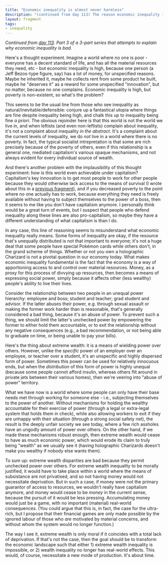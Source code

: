 ```yaml
---
title: "Economic inequality is almost never harmless"
description: "(continued from day 113) The reason economic inequality is a problem is because it grants some undue power over others. "
layout: fragment
tags:
- inequality
---
```


_Continued from [day 113](/posts/fragments-113). Part 3 of a 3-part series that attempts to explain why economic inequality is bad._

Here's a thought experiment. Imagine a world where no one is poor - everyone has a decent standard of life, and has all the material resources they need, etc - but economic inequality is high, because one person (a Jeff Bezos-type figure, say) has a lot of money, for unspecified reasons. Maybe he inherited it, maybe he collects rent from some product he built, maybe he "deserves it" as a reward for some unspecified "innovation", but no matter, because no one complains. Economic inequality is high, but poverty is non-existent, so what's the problem?

This seems to be the usual line from those who see inequality as natural/inevitable/defensible: conjure up a fantastical utopia where things are fine despite inequality being high, and chalk this up to inequality being fine _a priori_. The obvious rejoinder here is that this world is not the world we live in, and when leftists (and even non-leftists) complain about inequality, it's not a complaint about inequality _in the abstract_. It's a complaint about the current levels of inequality, we do _not_ live in a world where there is no poverty. In fact, the typical socialist intrepretation is that some are rich precisely because of the poverty of others, even if this relationship is a general one, mediated capitalism's various opaque mechanisms, and not always evident for every individual source of wealth.

And there's another problem with the implausibility of this thought experiment: how is this world even achievable under capitalism? Capitalism's key innovation is to get most people to work for other people because they would otherwise lack access to the means of survival (I wrote about this in a [previous fragment](/posts/fragments-111)), and if you decreased poverty to the point where no one actually has to work, because everything they need is freely available without having to subject themselves to the power of a boss, then it seems to me like you don't have capitalism anymore. I personally think would be a great turn of events, but I suspect that people who defend inequality along these lines are also pro-capitalism, so maybe they have a different understanding of what capitalism is than I do.

In any case, this line of reasoning seems to misunderstand what economic inequality really means. Some forms of inequality are okay, if the resource that's unequally distributed is not that important to everyone; it's not a huge deal that some people have special Pokémon cards while others don't, in the grand scheme of things. Whether or not you own a holographic Charizard is not a pivotal question in our economy today. What makes economic inequality fundamental is the fact that the economy is a way of apportioning access to and control over material resources. Money, as a proxy for this process of divvying up resources, then becomes a means of expressing social power, simply because it affects other (less wealthy) people's ability to live their lives.

Consider the relationship between two people in an unequal power hierarchy: employee and boss; student and teacher; grad student and advisor. If the latter abuses their power, e.g. through sexual assault or making the former work harder than is reasonable, that's generally considered a bad thing, because it's an abuse of power. To prevent such a thing, we should limit the latter's unchecked power by empowering the former to either hold them accountable, or to exit the relationship without any negative consequences (e.g., a bad recommendation, or not being able to graduate on time, or being unable to pay your bills).

Here's the thing about extreme wealth: it is a means of wielding power over others. However, unlike the _specific_ power of an employer over an employee, or teacher over a student, it's an unspecific and highly dispersed form of power. Sometimes this power can be used for relatively innocuous ends, but when the _distribution_ of this form of power is highly unequal (because some people cannot afford insulin, whereas others flit around in private jets between their various homes), then we're veering into "abuse of power" territory.

What we have now is a world where some people can only have their base needs met through working for someone else - i.e., subjecting themselves to the power of another. Without mechanisms for holding the wealthy accountable for their exercise of power (through a legal or extra-legal system that holds them in check), while also allowing workers to exit if they are unhappy with their situation (through a strong social safety net), the result is the deeply unfair society we see today, where a few rich assholes have an ungodly amount of power over others. On the other hand, if we made these mechanisms robust enough, then extreme wealth would cease to have as much economic power, which would erode its claim to truly being "wealth" as we usually see it (having holographic Charizards doesn't make you wealthy if nobody else wants them).

To sum up: extreme wealth disparities are bad because they permit unchecked power over others. For extreme wealth inequality to be morally justified, it would have to take place within a world where the means of subsistance are not privatised, and so not having money would not necessitate deprivation. But in such a case, if money were not the primary guarantor of access to resources, we wouldn't really have capitalism anymore, and money would cease to be _money_ in the current sense, because the pursuit of it would be less pressing. Accumulating money would just be a game, with no important (material) real-world consequences. (You could argue that this is, in fact, the case for the ultra-rich, but I propose that their financial games are only made possible by the ignored labour of those who _are_ motivated by material concerns, and without whom the system would no longer function.)

The way I see it, extreme wealth is only moral if it coincides with a total lack of deprivation. If that's not the case, then the goal should be to transform the economic landscape such that either 1) extreme wealth inequality is impossible, or 2) wealth inequality no longer has real-world effects. This would, of course, necessitate a new mode of production. It's about time.
